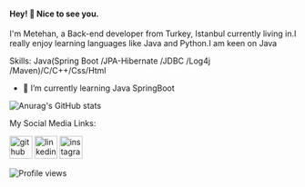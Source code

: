#### Hey! 	:vulcan_salute: Nice to see you.
I'm Metehan, a Back-end developer from Turkey, Istanbul currently living in.I really enjoy learning languages like Java and Python.I am keen on Java

Skills: Java(Spring Boot /JPA-Hibernate /JDBC /Log4j /Maven)/C/C++/Css/Html


- 🌱 I’m currently learning Java SpringBoot

![Anurag's GitHub stats](https://github-readme-stats.vercel.app/api?username=mgmetehan&hide=str&show_icons=true&theme=jolly)





My Social Media Links: 


[<img src='https://cdn.jsdelivr.net/npm/simple-icons@3.0.1/icons/github.svg' alt='github' height='40'>](https://github.com//mgmetehan)  [<img src='https://cdn.jsdelivr.net/npm/simple-icons@3.0.1/icons/linkedin.svg' alt='linkedin' height='40'>](https://www.linkedin.com/in/mgmetehan/)  [<img src='https://cdn.jsdelivr.net/npm/simple-icons@3.0.1/icons/instagram.svg' alt='instagram' height='40'>](https://www.instagram.com/mgmetehan/)






![Profile views](https://gpvc.arturio.dev/mgmetehan)  



